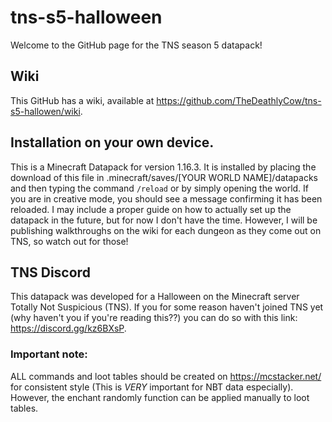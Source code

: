 # tns-s5-halloween
Welcome to the GitHub page for the TNS season 5 datapack!

## Wiki
This GitHub has a wiki, available at https://github.com/TheDeathlyCow/tns-s5-hallowen/wiki.

## Installation on your own device.
This is a Minecraft Datapack for version 1.16.3. It is installed by placing the download of this file in .minecraft/saves/[YOUR WORLD NAME]/datapacks and then typing the command `/reload` or by simply opening the world. If you are in creative mode, you should see a message confirming it has been reloaded. I may include a proper guide on how to actually set up the datapack in the future, but for now I don't have the time. However, I will be publishing walkthroughs on the wiki for each dungeon as they come out on TNS, so watch out for those! 

## TNS Discord
This datapack was developed for a Halloween on the Minecraft server Totally Not Suspicious (TNS). If you for some reason haven't joined TNS yet (why haven't you if you're reading this??) you can do so with this link: https://discord.gg/kz6BXsP. 

### Important note:
ALL commands and loot tables should be created on https://mcstacker.net/ for consistent style (This is <i>VERY</i> important for NBT data especially). However, the enchant randomly function can be applied manually to loot tables.
